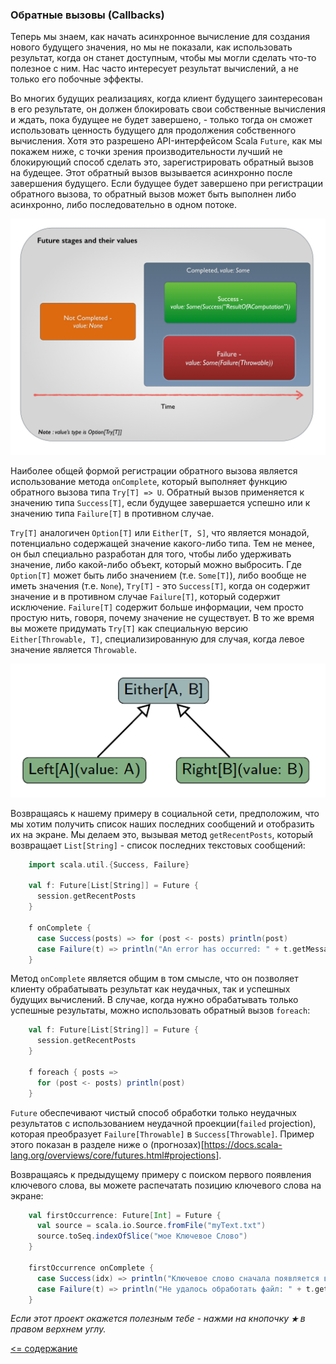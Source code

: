 ### Обратные вызовы (Callbacks)

Теперь мы знаем, как начать асинхронное вычисление для создания нового будущего значения, но мы не показали, как использовать 
результат, когда он станет доступным, чтобы мы могли сделать что-то полезное с ним. Нас часто интересует результат вычислений, 
а не только его побочные эффекты.

Во многих будущих реализациях, когда клиент будущего заинтересован в его результате, он должен блокировать свои собственные 
вычисления и ждать, пока будущее не будет завершено, - только тогда он сможет использовать ценность будущего для продолжения 
собственного вычисления. Хотя это разрешено API-интерфейсом Scala `Future`, как мы покажем ниже, с точки зрения 
производительности лучший не блокирующий способ сделать это, зарегистрировать обратный вызов на будещее. Этот обратный 
вызов вызывается асинхронно после завершения будущего. Если будущее будет завершено при регистрации обратного вызова, 
то обратный вызов может быть выполнен либо асинхронно, либо последовательно в одном потоке.

![alt text](https://github.com/steklopod/Parallel-Programming/blob/master/src/main/resources/images/FutureStatesAndValues.jpeg)

Наиболее общей формой регистрации обратного вызова является использование метода `onComplete`, который выполняет функцию 
обратного вызова типа `Try[T] => U`. Обратный вызов применяется к значению типа `Success[T]`, если будущее завершается 
успешно или к значению типа `Failure[T]` в противном случае.

`Try[T]` аналогичен `Option[T]` или `Either[T, S]`, что  является монадой, потенциально содержащей значение какого-либо типа. 
Тем не менее, он был специально разработан для того, чтобы либо удерживать значение, либо какой-либо объект, который можно 
выбросить. Где `Option[T]` может быть либо значением (т.е. `Some[T]`), либо вообще не иметь значения (т.е. `None`), 
`Try[T]` - это `Success[T]`, когда он содержит значение и в противном случае `Failure[T]`, который содержит исключение. 
`Failure[T]` содержит больше информации, чем просто простую нить, говоря, почему значение не существует. В то же время 
вы можете придумать `Try[T]` как специальную версию `Either[Throwable, T]`, специализированную для случая, когда левое 
значение является `Throwable`.

![alt text](https://github.com/steklopod/Parallel-Programming/blob/master/src/main/resources/images/either.png)

Возвращаясь к нашему примеру в социальной сети, предположим, что мы хотим получить список наших последних сообщений и 
отобразить их на экране. Мы делаем это, вызывая метод `getRecentPosts`, который возвращает `List[String]` - список последних 
текстовых сообщений:

```scala
    import scala.util.{Success, Failure}
    
    val f: Future[List[String]] = Future {
      session.getRecentPosts
    }
    
    f onComplete {
      case Success(posts) => for (post <- posts) println(post)
      case Failure(t) => println("An error has occurred: " + t.getMessage)
    }
```

Метод `onComplete` является общим в том смысле, что он позволяет клиенту обрабатывать результат как неудачных, так и 
успешных будущих вычислений. В случае, когда нужно обрабатывать только успешные результаты, можно использовать обратный вызов `foreach`:

```scala
    val f: Future[List[String]] = Future {
      session.getRecentPosts
    }
    
    f foreach { posts =>
      for (post <- posts) println(post)
    }
```

`Future` обеспечивают чистый способ обработки только неудачных результатов с использованием неудачной проекции(`failed` projection),
 которая преобразует `Failure[Throwable]` в `Success[Throwable]`. Пример этого показан в разделе ниже о (прогнозах)[https://docs.scala-lang.org/overviews/core/futures.html#projections].

Возвращаясь к предыдущему примеру с поиском первого появления ключевого слова, вы можете распечатать позицию ключевого слова 
на экране:

```scala
    val firstOccurrence: Future[Int] = Future {
      val source = scala.io.Source.fromFile("myText.txt")
      source.toSeq.indexOfSlice("мое Ключевое Слово")
    }
    
    firstOccurrence onComplete {
      case Success(idx) => println("Ключевое слово сначала появляется в позиции: " + idx)
      case Failure(t) => println("Не удалось обработать файл: " + t.getMessage)
    }
```

_Если этот проект окажется полезным тебе - нажми на кнопочку **`★`** в правом верхнем углу._

[<= содержание](https://github.com/steklopod/Parallel-Programming/blob/master/readme.md)

